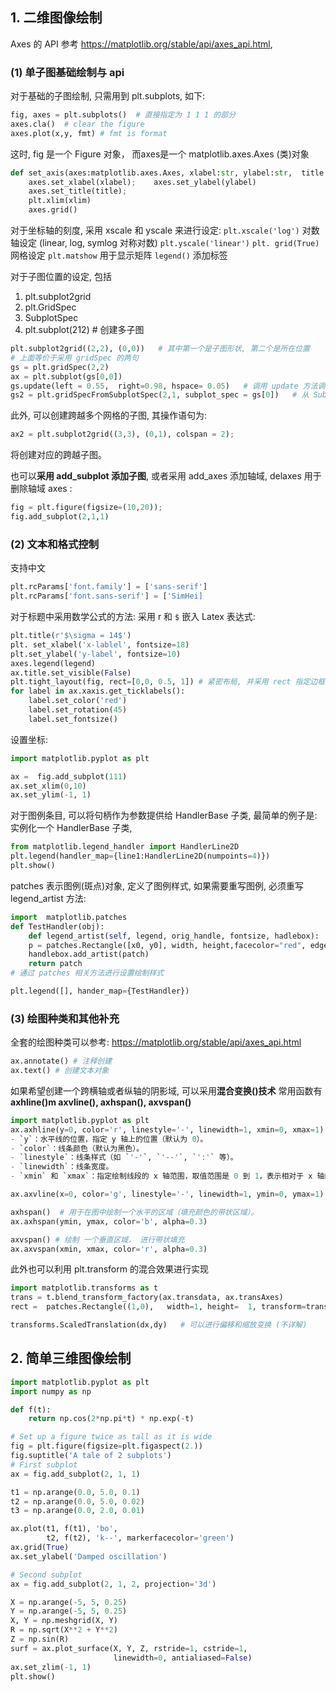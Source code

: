 
## 1. 二维图像绘制
Axes 的 API 参考 https://matplotlib.org/stable/api/axes_api.html,
### (1) 单子图基础绘制与 api
对于基础的子图绘制, 只需用到 plt.subplots, 如下:
```python
fig, axes = plt.subplots()  # 直接指定为 1 1 1 的部分
axes.cla()  # clear the figure  
axes.plot(x,y, fmt) # fmt is format 
```

这时, fig 是一个 Figure 对象， 而axes是一个 matplotlib.axes.Axes (类)对象
```python 
def set_axis(axes:matplotlib.axes.Axes, xlabel:str, ylabel:str,  title:str, xlim:list, ylim:list, xscale, yscale, legend:list):  
    axes.set_xlabel(xlabel);    axes.set_ylabel(ylabel)  
    axes.set_title(title);  
    plt.xlim(xlim)
    axes.grid()
```

对于坐标轴的刻度, 采用 xscale 和 yscale 来进行设定:
`plt.xscale('log')` 对数轴设定 (linear, log,  symlog 对称对数)
`plt.yscale('linear')`
`plt. grid(True)` 网格设定
`plt.matshow` 用于显示矩阵
`legend()` 添加标签

对于子图位置的设定, 包括
1. plt.subplot2grid  
2. plt.GridSpec 
3. SubplotSpec
4. plt.subplot(212) # 创建多子图
```python
plt.subplot2grid((2,2), (0,0))   # 其中第一个是子图形状, 第二个是所在位置 
# 上面等价于采用 gridSpec 的两句
gs = plt.gridSpec(2,2)
ax = plt.subplot(gs[0,0])
gs.update(left = 0.55,  right=0.98, hspace= 0.05)   # 调用 update 方法调整间距
gs2 = plt.gridSpecFromSubplotSpec(2,1, subplot_spec = gs[0])   # 从 SubplotSpec 创建新的 GridSpec 
```

此外, 可以创建跨越多个网格的子图, 其操作语句为:
```python
ax2 = plt.subplot2grid((3,3), (0,1), colspan = 2);
```
将创建对应的跨越子图。

也可以**采用 add_subplot 添加子图**, 或者采用  add_axes 添加轴域, delaxes 用于删除轴域 axes :
```python
fig = plt.figure(figsize=(10,20));
fig.add_subplot(2,1,1)
```

### (2) 文本和格式控制
支持中文
```python
plt.rcParams['font.family'] = ['sans-serif'] 
plt.rcParams['font.sans-serif'] = ['SimHei]
```

对于标题中采用数学公式的方法: 采用 r 和 `$` 嵌入 Latex 表达式:
```python
plt.title(r'$\sigma = 14$')
plt. set_xlabel('x-lablel', fontsize=18)
plt.set_ylabel('y-label', fontsize=10)
axes.legend(legend)
ax.title.set_visible(False)
plt.tight_layout(fig, rect=[0,0, 0.5, 1]) # 紧密布局, 并采用 rect 指定边框的宽度
for label in ax.xaxis.get_ticklabels():
	label.set_color('red')
	label.set_rotation(45)
	label.set_fontsize()
```

设置坐标:
```python
import matplotlib.pyplot as plt 

ax =  fig.add_subplot(111)
ax.set_xlim(0,10)
ax.set_ylim(-1, 1)
```

对于图例条目,  可以将句柄作为参数提供给 HandlerBase 子类, 最简单的例子是: 实例化一个 HandlerBase 子类, 
```python
from matplotlib.legend_handler import HandlerLine2D
plt.legend(handler_map={line1:HandlerLine2D(numpoints=4)})
plt.show()
```

patches 表示图例(斑点)对象, 定义了图例样式, 如果需要重写图例, 必须重写 legend_artist 方法:
```python
import  matplotlib.patches
def TestHandler(obj):
	def legend_artist(self, legend, orig_handle, fontsize, hadlebox):
	p = patches.Rectangle([x0, y0], width, height,facecolor="red", edgecolor="black", transform= handbox.get_transform())
	handlebox.add_artist(patch)
	return patch
# 通过 patches 相关方法进行设置绘制样式

plt.legend([], hander_map={TestHandler})
```

### (3) 绘图种类和其他补充
全套的绘图种类可以参考: https://matplotlib.org/stable/api/axes_api.html 
```python
ax.annotate() # 注释创建
ax.text() # 创建文本对象
```

如果希望创建一个跨横轴或者纵轴的阴影域, 可以采用**混合变换()技术**
常用函数有 **axhline()m axvline(),  axhspan(), axvspan()**
```python
import matplotlib.pyplot as plt  
ax.axhline(y=0, color='r', linestyle='-', linewidth=1, xmin=0, xmax=1) # 绘制水平线
- `y`：水平线的位置，指定 y 轴上的位置（默认为 0）。
- `color`：线条颜色（默认为黑色）。
- `linestyle`：线条样式（如 `'-'`, `'--'`, `':'` 等）。
- `linewidth`：线条宽度。
- `xmin` 和 `xmax`：指定绘制线段的 x 轴范围，取值范围是 0 到 1，表示相对于 x 轴的比例。`xmin=0` 表示线条从最左侧开始，`xmax=1` 表示线条到达最右侧。

ax.axvline(x=0, color='g', linestyle='-', linewidth=1, ymin=0, ymax=1) # 绘制垂直线

axhspan()  # 用于在图中绘制一个水平的区域（填充颜色的带状区域）。
ax.axhspan(ymin, ymax, color='b', alpha=0.3)

axvspan() # 绘制 一个垂直区域， 进行带状填充
ax.axvspan(xmin, xmax, color='r', alpha=0.3)
```

此外也可以利用 plt.transform 的混合效果进行实现
```python
import matplotlib.transforms as t 
trans = t.blend_transform_factory(ax.transdata, ax.transAxes)
rect =  patches.Rectangle((1,0),   width=1, height=  1, transform=trans, color="yellow", alpha=0.5)

transforms.ScaledTranslation(dx,dy)   # 可以进行偏移和缩放变换 (不详解)
```

## 2. 简单三维图像绘制
```python
import matplotlib.pyplot as plt
import numpy as np

def f(t):
    return np.cos(2*np.pi*t) * np.exp(-t)

# Set up a figure twice as tall as it is wide
fig = plt.figure(figsize=plt.figaspect(2.))
fig.suptitle('A tale of 2 subplots')
# First subplot
ax = fig.add_subplot(2, 1, 1)

t1 = np.arange(0.0, 5.0, 0.1)
t2 = np.arange(0.0, 5.0, 0.02)
t3 = np.arange(0.0, 2.0, 0.01)

ax.plot(t1, f(t1), 'bo',
        t2, f(t2), 'k--', markerfacecolor='green')
ax.grid(True)
ax.set_ylabel('Damped oscillation')

# Second subplot
ax = fig.add_subplot(2, 1, 2, projection='3d')

X = np.arange(-5, 5, 0.25)
Y = np.arange(-5, 5, 0.25)
X, Y = np.meshgrid(X, Y)
R = np.sqrt(X**2 + Y**2)
Z = np.sin(R)
surf = ax.plot_surface(X, Y, Z, rstride=1, cstride=1,
                       linewidth=0, antialiased=False)
ax.set_zlim(-1, 1)
plt.show()
```
